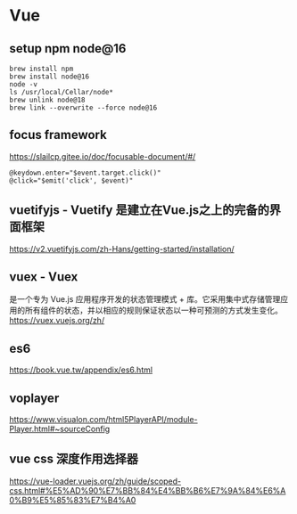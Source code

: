# Vue 
## setup npm node@16
```
brew install npm
brew install node@16
node -v
ls /usr/local/Cellar/node*
brew unlink node@18
brew link --overwrite --force node@16
```

## focus framework
https://slailcp.gitee.io/doc/focusable-document/#/

```
@keydown.enter="$event.target.click()"
@click="$emit('click', $event)"
```

## vuetifyjs - Vuetify 是建立在Vue.js之上的完备的界面框架
https://v2.vuetifyjs.com/zh-Hans/getting-started/installation/

## vuex - Vuex 
是一个专为 Vue.js 应用程序开发的状态管理模式 + 库。它采用集中式存储管理应用的所有组件的状态，并以相应的规则保证状态以一种可预测的方式发生变化。
https://vuex.vuejs.org/zh/

## es6
https://book.vue.tw/appendix/es6.html


## voplayer
https://www.visualon.com/html5PlayerAPI/module-Player.html#~sourceConfig



## vue css 深度作用选择器
https://vue-loader.vuejs.org/zh/guide/scoped-css.html#%E5%AD%90%E7%BB%84%E4%BB%B6%E7%9A%84%E6%A0%B9%E5%85%83%E7%B4%A0
